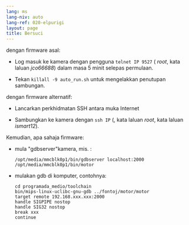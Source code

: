 ```yaml
---
lang: ms
lang-niv: auto
lang-ref: 020-elpurigi
layout: page
title: Bersuci
---
```


dengan firmware asal:

* Log masuk ke kamera dengan pengguna `telnet IP 9527` ( _root_, kata laluan _jco66688_) dalam masa 5 minit selepas permulaan.


* Tekan `killall -9 auto_run.sh` untuk mengelakkan penutupan sambungan.



dengan firmware alternatif:

* Lancarkan perkhidmatan SSH antara muka Internet


* Sambungkan ke kamera dengan `ssh IP` (, kata laluan _root_, kata laluan _ismart12_).



Kemudian, apa sahaja firmware:

* mula "gdbserver"kamera, mis. :  


     `/opt/media/mmcblk0p1/bin/gdbserver localhost:2000 /opt/media/mmcblk0p1/bin/motor`
* mulakan gdb di komputer, contohnya:

    ```
    cd programada_medio/toolchain
    bin/mips-linux-uclibc-gnu-gdb ../fontoj/motor/motor 
    target remote 192.168.xxx.xxx:2000
    handle SIGPIPE nostop
    handle SIG32 nostop
    break xxx
    continue 
    ```



